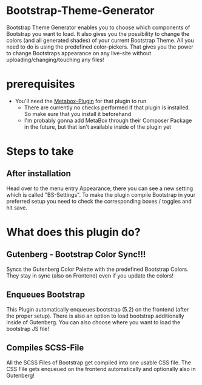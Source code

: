 # Bootstrap-Theme-Generator
Bootstrap Theme Generator enables you to choose which components of Bootstrap you want to load. It also gives you the possibility to change the colors (and all generated shades) of your current Bootstrap Theme. All you need to do is using the predefined color-pickers. That gives you the power to change Bootstraps appearance on any live-site without uploading/changing/touching any files!

# prerequisites
- You'll need the [Metabox-Plugin](https://metabox.io/) for that plugin to run
    - There are currently no checks performed if that plugin is installed. So make sure that you install it beforehand
    - I'm probably gonna add MetaBox through their Composer Package in the future, but that isn't available inside of the plugin yet



# Steps to take

## After installation
Head over to the menu entry Appearance, there you can see a new setting which is called "BS-Settings".
To make the plugin compile Bootstrap in your preferred setup you need to check the corresponding boxes / toggles and hit save. 


# What does this plugin do?

## Gutenberg - Bootstrap Color Sync!!!
Syncs the Gutenberg Color Palette with the predefined Bootstrap Colors. They stay in sync (also on Frontend) even if you update the colors!

## Enqueues Bootstrap
This Plugin automatically enqueues bootstrap (5.2) on the frontend (after the proper setup).
There is also an option to load bootstrap additionally inside of Gutenberg. You can also choose where you want to load the bootstrap JS file!


## Compiles SCSS-File
All the SCSS Files of Bootstrap get compiled into one usable CSS file. The CSS File gets enqueued on the frontend automatically and optionally also in Gutenberg!

